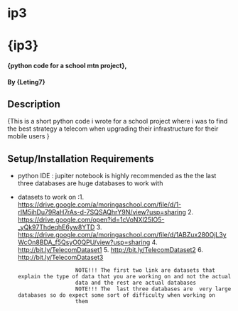 # ip3
# {ip3}
#### {python code for a school mtn project},
#### By **{Leting7}**
## Description
{This is a short python code i wrote for a school project where i was to find the best strategy a telecom when upgrading their infrastructure for their mobile users }
## Setup/Installation Requirements
* python IDE : jupiter notebook is highly recommended as the the last three databases are huge databases to work with
* datasets to work on :1.  https://drive.google.com/a/moringaschool.com/file/d/1-rIM5ihDu79RaH7rAs-d-7SQSAQhrY9N/view?usp=sharing
                       2.  https://drive.google.com/open?id=1cVoNXl25IO5-_yQk97ThdeqhE6yw8YTD 
                       3.  https://drive.google.com/a/moringaschool.com/file/d/1ABZux280OjL3yWcOn8BDA_f5QsyO0QPU/view?usp=sharing                                  4.  http://bit.ly/TelecomDataset1
                       5.  http://bit.ly/TelecomDataset2
                       6.  http://bit.ly/TelecomDataset3
                        
                        NOTE!!! The first two link are datasets that explain the type of data that you are working on and not the actual
                        data and the rest are actual databases 
                        NOTE!!! The  last three databases are  very large databases so do expect some sort of difficulty when working on
                        them
